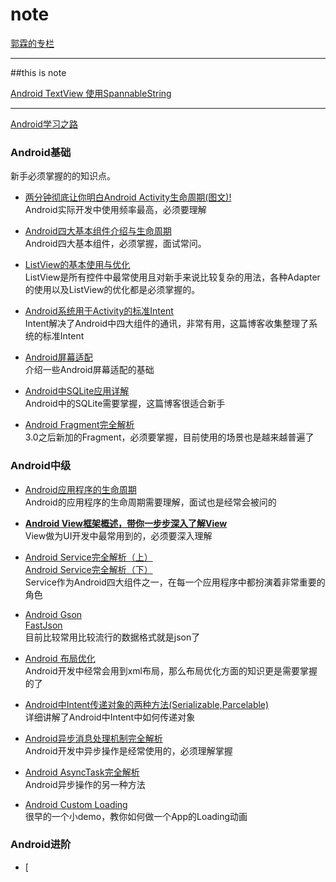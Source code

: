 # note

[郭霖的专栏](http://blog.csdn.net/sinyu890807/article/list/0)

-------

##this is note

[Android TextView 使用SpannableString](android/notes/android_textview_span.md)



------------

[Android学习之路](http://www.stormzhang.com/android/2014/07/07/learn-android-from-rookie/)

### Android基础

新手必须掌握的的知识点。

* [两分钟彻底让你明白Android Activity生命周期(图文)!](android/basic/activity_lifecycle/android_activity_life_cycle.md)   
Android实际开发中使用频率最高，必须要理解

* [Android四大基本组件介绍与生命周期](android/basic/basic_component/basic_component.md)   
Android四大基本组件，必须掌握，面试常问。
  
* [ListView的基本使用与优化](android/basic/listview/listview.md)   
ListView是所有控件中最常使用且对新手来说比较复杂的用法，各种Adapter的使用以及ListView的优化都是必须掌握的。  

* [Android系统用于Activity的标准Intent](android/basic/intent_activity/intent_activity.md)   
Intent解决了Android中四大组件的通讯，非常有用，这篇博客收集整理了系统的标准Intent

* [Android屏幕适配](android/basic/compatible_screens/compatible_screens.md)   
介绍一些Android屏幕适配的基础

* [Android中SQLite应用详解](android/basic/android_sqlite/android_sqlite.md)   
Android中的SQLite需要掌握，这篇博客很适合新手

* [Android Fragment完全解析](android/basic/android_fragment/android_fragment.md)   
3.0之后新加的Fragment，必须要掌握，目前使用的场景也是越来越普遍了

### Android中级

* [Android应用程序的生命周期](android/midlevel/android_application_lifecycle/android_application_lifecycle.md)   
Android的应用程序的生命周期需要理解，面试也是经常会被问的

* [__Android View框架概述，带你一步步深入了解View__](android/midlevel/view_inflate/view_inflate.md)   
View做为UI开发中最常用到的，必须要深入理解

* [ Android Service完全解析（上）](http://blog.csdn.net/guolin_blog/article/details/11952435)   
  [ Android Service完全解析（下）](http://blog.csdn.net/guolin_blog/article/details/9797169)   
Service作为Android四大组件之一，在每一个应用程序中都扮演着非常重要的角色

* [Android Gson](http://www.stormzhang.com/android/2014/05/22/android-gson/)   
  [FastJson](https://github.com/alibaba/fastjson)   
目前比较常用比较流行的数据格式就是json了

* [Android 布局优化](http://stormzhang.com/android/2014/04/10/android-optimize-layout/)   
Android开发中经常会用到xml布局，那么布局优化方面的知识更是需要掌握的了

* [Android中Intent传递对象的两种方法(Serializable,Parcelable)](http://blog.csdn.net/android_tutor/article/details/5740845)   
详细讲解了Android中Intent中如何传递对象

* [Android异步消息处理机制完全解析](http://blog.csdn.net/guolin_blog/article/details/9991569)   
Android开发中异步操作是经常使用的，必须理解掌握

* [Android AsyncTask完全解析](http://blog.csdn.net/guolin_blog/article/details/11711405)   
Android异步操作的另一种方法

* [Android Custom Loading](http://stormzhang.com/openandroid/2013/11/15/android-custom-loading/)   
很早的一个小demo，教你如何做一个App的Loading动画

### Android进阶

* [
